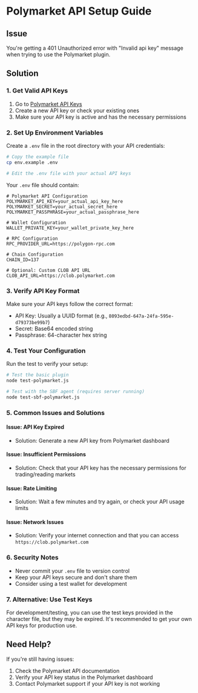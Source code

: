 # Polymarket API Setup Guide

## Issue
You're getting a 401 Unauthorized error with "Invalid api key" message when trying to use the Polymarket plugin.

## Solution

### 1. Get Valid API Keys
1. Go to [Polymarket API Keys](https://polymarket.com/api-keys)
2. Create a new API key or check your existing ones
3. Make sure your API key is active and has the necessary permissions

### 2. Set Up Environment Variables
Create a `.env` file in the root directory with your API credentials:

```bash
# Copy the example file
cp env.example .env

# Edit the .env file with your actual API keys
```

Your `.env` file should contain:
```env
# Polymarket API Configuration
POLYMARKET_API_KEY=your_actual_api_key_here
POLYMARKET_SECRET=your_actual_secret_here
POLYMARKET_PASSPHRASE=your_actual_passphrase_here

# Wallet Configuration
WALLET_PRIVATE_KEY=your_wallet_private_key_here

# RPC Configuration
RPC_PROVIDER_URL=https://polygon-rpc.com

# Chain Configuration
CHAIN_ID=137

# Optional: Custom CLOB API URL
CLOB_API_URL=https://clob.polymarket.com
```

### 3. Verify API Key Format
Make sure your API keys follow the correct format:
- API Key: Usually a UUID format (e.g., `8093edbd-647a-24fa-595e-d79373be99b7`)
- Secret: Base64 encoded string
- Passphrase: 64-character hex string

### 4. Test Your Configuration
Run the test to verify your setup:

```bash
# Test the basic plugin
node test-polymarket.js

# Test with the SBF agent (requires server running)
node test-sbf-polymarket.js
```

### 5. Common Issues and Solutions

#### Issue: API Key Expired
- Solution: Generate a new API key from Polymarket dashboard

#### Issue: Insufficient Permissions
- Solution: Check that your API key has the necessary permissions for trading/reading markets

#### Issue: Rate Limiting
- Solution: Wait a few minutes and try again, or check your API usage limits

#### Issue: Network Issues
- Solution: Verify your internet connection and that you can access `https://clob.polymarket.com`

### 6. Security Notes
- Never commit your `.env` file to version control
- Keep your API keys secure and don't share them
- Consider using a test wallet for development

### 7. Alternative: Use Test Keys
For development/testing, you can use the test keys provided in the character file, but they may be expired. It's recommended to get your own API keys for production use.

## Need Help?
If you're still having issues:
1. Check the Polymarket API documentation
2. Verify your API key status in the Polymarket dashboard
3. Contact Polymarket support if your API key is not working 